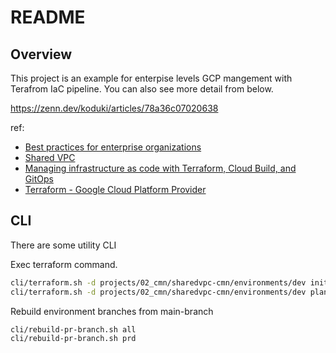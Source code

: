 # README

## Overview

This project is an example for enterpise levels GCP mangement with Terafrom IaC pipeline.
You can also see more detail from below.

https://zenn.dev/koduki/articles/78a36c07020638

ref:
- [Best practices for enterprise organizations](https://cloud.google.com/docs/enterprise/best-practices-for-enterprise-organizations)
- [Shared VPC](https://cloud.google.com/vpc/docs/shared-vpc)
- [Managing infrastructure as code with Terraform, Cloud Build, and GitOps ](https://cloud.google.com/architecture/managing-infrastructure-as-code)
- [Terraform - Google Cloud Platform Provider](https://registry.terraform.io/providers/hashicorp/google/latest/docs)


## CLI

There are some utility CLI

Exec terraform command.

```bash
cli/terraform.sh -d projects/02_cmn/sharedvpc-cmn/environments/dev init
cli/terraform.sh -d projects/02_cmn/sharedvpc-cmn/environments/dev plan
```

Rebuild environment branches from main-branch

```bash
cli/rebuild-pr-branch.sh all
cli/rebuild-pr-branch.sh prd
```
